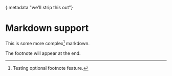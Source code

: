 {:metadata "we'll strip this out"}

# Markdown support

This is some more complex[^comp] markdown.

[^comp]: Testing optional footnote feature.

The footnote will appear at the end.
